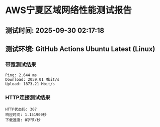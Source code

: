 # AWS宁夏区域网络性能测试报告
## 测试时间: 2025-09-30 02:17:18
## 测试环境: GitHub Actions Ubuntu Latest (Linux)

### 带宽测试结果
```
Ping: 2.644 ms
Download: 2059.01 Mbit/s
Upload: 1873.21 Mbit/s
```

### HTTP连接测试结果
```
HTTP状态码: 307
响应时间: 1.151909秒
下载速度: 0字节/秒
```


